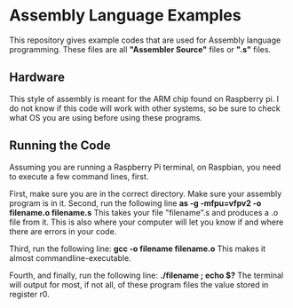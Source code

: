 # Assembly Language Examples
This repository gives example codes that are used for Assembly language programming. These files are all **"Assembler Source"** files or **".s"** files.
## Hardware
This style of assembly is meant for the ARM chip found on Raspberry pi. I do not know if this code will work with other systems, so be sure to check what OS you are using before using these programs.
## Running the Code
Assuming you are running a Raspberry Pi terminal, on Raspbian, you need to execute a few command lines, first.

First, make sure you are in the correct directory. Make sure your assembly program is in it.
Second, run the following line
**as -g -mfpu=vfpv2 -o filename.o filename.s**
This takes your file "filename".s and produces a .o file from it. This is also where your computer will let you know if and where there are errors in your code.

Third, run the following line:
**gcc -o filename filename.o**
This makes it almost commandline-executable.

Fourth, and finally, run the following line:
**./filename ; echo $?**
The terminal will output for most, if not all, of these program files the value stored in register r0.
